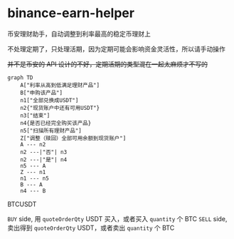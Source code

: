 # binance-earn-helper
币安理财助手，自动调整到利率最高的稳定币理财上

不处理定期了，只处理活期，因为定期可能会影响资金灵活性，所以请手动操作

~~并不是币安的 API 设计的不好，定期活期的类型混在一起太麻烦才不写的~~

```mermaid
graph TD
    A["利率从高到低满足理财产品"]
    B["申购该产品"]
    n1["全部兑换成USDT"]
    n2{"现货账户中还有可用USDT"}
    n3["结束"]
    n4{是否已经完全购买该产品}
    n5["扫描所有理财产品"]
    Z["调整（赎回）全部可用余额到现货账户"]
    A --- n2
    n2 ---|"否"| n3
    n2 ---|"是"| n4
	n5 --- A
	Z --- n1
	n1 --- n5
	B --- A
	n4 --- B
```
BTCUSDT

`BUY` side, 用 `quoteOrderQty` USDT 买入，或者买入 `quantity` 个 BTC
`SELL` side, 卖出得到 `quoteOrderQty` USDT，或者卖出 `quantity` 个 BTC